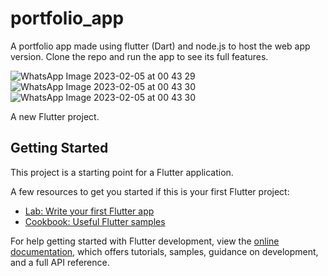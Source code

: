 # portfolio_app

A portfolio app made using flutter (Dart) and node.js to host the web app version.
Clone the repo and run the app to see its full features.

![WhatsApp Image 2023-02-05 at 00 43 29](https://user-images.githubusercontent.com/90180167/217283930-d4203623-086e-406e-b9fb-3ebdb3882054.jpg)
![WhatsApp Image 2023-02-05 at 00 43 30](https://user-images.githubusercontent.com/90180167/217283962-d729a1b0-e0c5-46bf-9216-bbd57f3a98d9.jpg)
![WhatsApp Image 2023-02-05 at 00 43 30](https://user-images.githubusercontent.com/90180167/217283984-ca6ae142-0e71-443a-a935-59317029a772.jpg)



A new Flutter project.

## Getting Started

This project is a starting point for a Flutter application.

A few resources to get you started if this is your first Flutter project:

- [Lab: Write your first Flutter app](https://docs.flutter.dev/get-started/codelab)
- [Cookbook: Useful Flutter samples](https://docs.flutter.dev/cookbook)

For help getting started with Flutter development, view the
[online documentation](https://docs.flutter.dev/), which offers tutorials,
samples, guidance on  development, and a full API reference.
